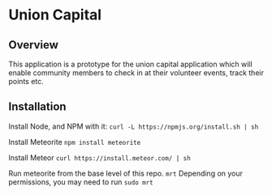 # Union Capital
## Overview
This application is a prototype for the union capital application which will enable community members to check in at their volunteer events, track their points
etc.  

## Installation

Install Node, and NPM with it:
`curl -L https://npmjs.org/install.sh | sh`

Install Meteorite
`npm install meteorite`

Install Meteor
`curl https://install.meteor.com/ | sh`

Run meteorite from the base level of this repo.
`mrt` Depending on your permissions, you may need to run `sudo mrt`
